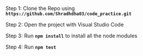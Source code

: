 Step 1: Clone the Repo using **`https://github.com/Shradhdha03/code_practice.git`**

Step 2: Open the project with Visual Studio Code

Step 3: Run **`npm install`** to install all the node modules

Step 4: Run **`npm test`**  
